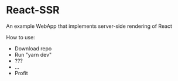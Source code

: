 # React-SSR
An example WebApp that implements server-side rendering of React

How to use:

* Download repo
* Run "yarn dev"
* ???
* ...
* Profit
